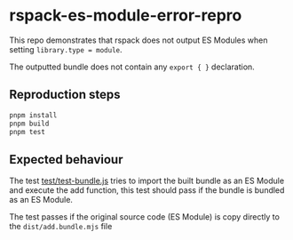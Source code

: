 # rspack-es-module-error-repro

This repo demonstrates that rspack does not output ES Modules when setting `library.type = module`.

The outputted bundle does not contain any `export { }` declaration.

## Reproduction steps

```bash
pnpm install
pnpm build
pnpm test
```

## Expected behaviour

The test [test/test-bundle.js](test/test-bundle.js) tries to import the built bundle as an ES Module and execute the add function, this test should pass if the bundle is bundled as an ES Module.

The test passes if the original source code (ES Module) is copy directly to the `dist/add.bundle.mjs` file

